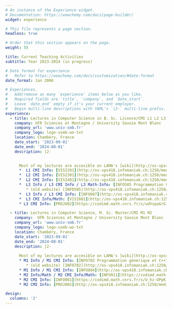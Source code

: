 ```yaml
---
# An instance of the Experience widget.
# Documentation: https://wowchemy.com/docs/page-builder/
widget: experience

# This file represents a page section.
headless: true

# Order that this section appears on the page.
weight: 55

title: Current Teaching Activities
subtitle: Year 2023-2024 (in progress)

# Date format for experience
#   Refer to https://wowchemy.com/docs/customization/#date-format
date_format: Jan 2006

# Experiences.
#   Add/remove as many `experience` items below as you like.
#   Required fields are `title`, `company`, and `date_start`.
#   Leave `date_end` empty if it's your current employer.
#   Begin multi-line descriptions with YAML's `|2-` multi-line prefix.
experience:
  - title: Lectures in Computer Science in B. Sc. Licence/CMI L1 L2 L3
    company: UFR Sciences et Montagne / University Savoie Mont Blanc
    company_url: 'www.univ-smb.fr'
    company_logo: logo-usmb-wo-txt
    location: Chambéry, France
    date_start: '2023-09-01'
    date_end: '2024-08-01'
    description: |2-

      
      Most of my lectures are accesible on LAMA's [wiki](http://os-vps418.infomaniak.ch:1250/mediawiki).
      *  L1 CMI Info: [VISI201](http://os-vps418.infomaniak.ch:1250/mediawiki/index.php/VISI201_CMI_:_visite_de_laboratoire) Laboratory discovery (tutored project)
      *  L2 CMI Info: [VISI301](http://os-vps418.infomaniak.ch:1250/mediawiki/index.php/VISI301_CMI_:_projet_de_recherche_et_développement) Software project
      *  L2 CMI Info: [VISI401](http://os-vps418.infomaniak.ch:1250/mediawiki/index.php/VISI401_CMI_:_bibliographie_scientifique) Scientific bibliography (tutored project)
      *  L3 Info / L3 CMI Info / L3 Math-Info: [INFO505 Programmation C II](lectures/info505) (Lectures/Seminars/Practicals)
      	 * (old website) [INFO505](http://os-vps418.infomaniak.ch:1250/mediawiki/index.php/INFO505_:_Programmation_C) Programming in C II 
      *  L3 Info / L3 CMI Info: [INFO607](http://os-vps418.infomaniak.ch:1250/mediawiki/index.php/INFO607_:_Algorithmique_II) Algorithms  II, (Lectures/Seminars/Practicals)
      *  L3 CMI Info/Math: [VISI601](http://os-vps418.infomaniak.ch:1250/mediawiki/index.php/VISI601_CMI_:_Algorithmique_numérique) Numerical algorithms, (Lectures/Seminars/Practicals)
      * L3 CMI Info: [PROJ602](https://codimd.math.cnrs.fr/s/udVspaGrG) Tutored research project

  - title: Lectures in Computer Science, M. Sc. Master/CMI M1 M2
    company:  UFR Sciences et Montagne / University Savoie Mont Blanc
    company_url: 'www.univ-smb.fr'
    company_logo: logo-usmb-wo-txt
    location: Chambéry, France
    date_start: '2023-09-01'
    date_end: '2024-08-01'
    description: |2-
    
      Most of my lectures are accesible on LAMA's [wiki](http://os-vps418.infomaniak.ch:1250/mediawiki).
      * M1 Info / M1 CMI Info: [INFO702 Programmation générique et C++](lectures/info702) (Lectures/Seminars/Practicals)
         * (old website) [INFO702](http://os-vps418.infomaniak.ch:1250/mediawiki/index.php/INFO702_:_Programmation_générique_et_C%2B%2B) Generic programming in C++, (Lectures/Seminars/Practicals)
      * M1 Info / M1 CMI Info: [INFO804](http://os-vps418.infomaniak.ch:1250/mediawiki/index.php/INFO804_:_Introduction_à_l%27Informatique_Graphique) Computer graphics, (Lectures/Seminars/Practicals)
      * M2 Info/Math / M2 CMI Info/Math: [INFO911](https://codimd.math.cnrs.fr/s/UE_B59gMy) Image processing and analysis, (Lectures/Seminars/Practicals)
      * M2 CMI Info: [INFO001](https://codimd.math.cnrs.fr/s/U_hz-OPpK) Image processing and analysis (advanced), (Lectures/Seminars/Practicals)
      * M2 CMI Info: [PROJ002](http://os-vps418.infomaniak.ch:1250/mediawiki/index.php/PROJ002_CMI_:_Projet_en_traitement_et_analyse_d%27image) Project in image processing and analysis, (Lectures/Seminars/Practicals)

design:
  columns: '2'
---
```

